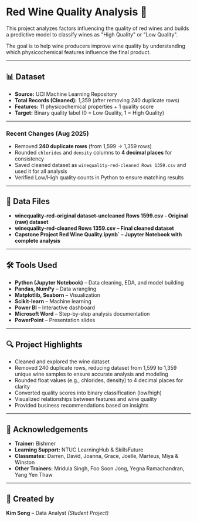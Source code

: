 # Red Wine Quality Analysis 🍷

This project analyzes factors influencing the quality of red wines and builds a predictive model to classify wines as "High Quality" or "Low Quality".

The goal is to help wine producers improve wine quality by understanding which physicochemical features influence the final product.

---

## 📊 Dataset
- **Source:** UCI Machine Learning Repository
- **Total Records (Cleaned):** 1,359 (after removing 240 duplicate rows)
- **Features:** 11 physicochemical properties + 1 quality score
- **Target:** Binary quality label (0 = Low Quality, 1 = High Quality)

---

### Recent Changes (Aug 2025)
- Removed **240 duplicate rows** (from 1,599 → 1,359 rows)
- Rounded `chlorides` and `density` columns to **4 decimal places** for consistency
- Saved cleaned dataset as `winequality-red-cleaned Rows 1359.csv` and used it for all analysis
- Verified Low/High quality counts in Python to ensure matching results

---

## 📂 Data Files
- **winequality-red-original dataset-uncleaned Rows 1599.csv - Original (raw) dataset**
- **winequality-red-cleaned Rows 1359.csv – Final cleaned dataset**
- **Capstone Project Red Wine Quality.ipynb` – Jupyter Notebook with complete analysis**

---

## 🛠️ Tools Used
- **Python (Jupyter Notebook)** – Data cleaning, EDA, and model building
- **Pandas, NumPy** – Data wrangling
- **Matplotlib, Seaborn** – Visualization
- **Scikit-learn** – Machine learning
- **Power BI** – Interactive dashboard
- **Microsoft Word** – Step-by-step analysis documentation
- **PowerPoint** – Presentation slides  

---

## 🔍 Project Highlights
- Cleaned and explored the wine dataset
- Removed 240 duplicate rows, reducing dataset from 1,599 to 1,359 unique wine samples to ensure accurate analysis and modeling
- Rounded float values (e.g., chlorides, density) to 4 decimal places for clarity
- Converted quality scores into binary classification (low/high)  
- Visualized relationships between features and wine quality  
- Provided business recommendations based on insights  

---

## 🙏 Acknowledgements
- **Trainer:** Bishmer  
- **Learning Support:** NTUC LearningHub & SkillsFuture  
- **Classmates:** Darren, David, Joanna, Grace, Joelle, Marteus, Miya & Winston  
- **Other Trainers:** Mridula Singh, Foo Soon Jong, Yegna Ramachandran, Yang Yen Thaw  

---

## 👤 Created by
**Kim Song** – Data Analyst *(Student Project)*
